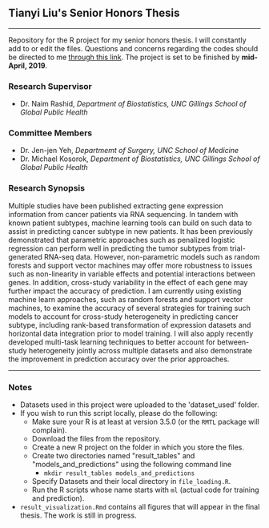 ## Tianyi Liu's Senior Honors Thesis

***
Repository for the R project for my senior honors thesis. I will constantly add to or edit the files. Questions and concerns regarding the codes should be directed to me [through this link](mailto:tianyi96@live.unc.edu). The project is set to be finished by __mid-April, 2019__.

### Research Supervisor
* Dr. Naim Rashid, _Department of Biostatistics, UNC Gillings School of Global Public Health_

### Committee Members
* Dr. Jen-jen Yeh, _Departmemt of Surgery, UNC School of Medicine_
* Dr. Michael Kosorok, _Department of Biostatistics, UNC Gillings School of Global Public Health_

### Research Synopsis
Multiple studies have been published extracting gene expression information from cancer patients via RNA sequencing. In tandem with known patient subtypes, machine learning tools can build on such data to assist in predicting cancer subtype in new patients. It has been previously demonstrated that parametric approaches such as penalized logistic regression can perform well in predicting the tumor subtypes from trial-generated RNA-seq data.  However, non-parametric models such as random forests and support vector machines may offer more robustness to issues such as non-linearity in variable effects and potential interactions between genes. In addition, cross-study variability in the effect of each gene may further impact the accuracy of prediction.  I am currently using existing machine learn approaches, such as random forests and support vector machines, to examine the accuracy of several strategies for training such models to account for cross-study heterogeneity in predicting cancer subtype, including rank-based transformation of expression datasets and horizontal data integration prior to model training. I will also apply recently developed multi-task learning techniques to better account for between-study heterogeneity jointly across multiple datasets and also demonstrate the improvement in prediction accuracy over the prior approaches.

***
### Notes

* Datasets used in this project were uploaded to the 'dataset_used' folder.
* If you wish to run this script locally, please do the following:
    + Make sure your R is at least at version 3.5.0 (or the `RMTL` package will complain).
    + Download the files from the repository.
    + Create a new R project on the folder in which you store the files.
    + Create two directories named "result_tables" and "models_and_predictions" using the following command line
        + `mkdir result_tables models_and_predictions`
    + Specify Datasets and their local directory in `file_loading.R`.
    + Run the R scripts whose name starts with `ml` (actual code for training and prediction).
* `result_visualization.Rmd` contains all figures that will appear in the final thesis. The work is still in progress.